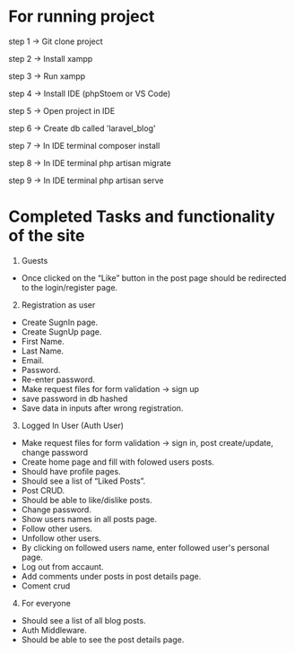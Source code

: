 For running project
===================

step 1 -> Git clone project

step 2 -> Install xampp

step 3 -> Run xampp

step 4 -> Install IDE (phpStoem or VS Code)

step 5 -> Open project in IDE

step 6 -> Create db called 'laravel_blog'

step 7 -> In IDE terminal composer install

step 8 -> In IDE terminal php artisan migrate

step 9 -> In IDE terminal php artisan serve


Completed Tasks and functionality of the site
=============================================

1. Guests
  + Once clicked on the “Like” button in the post page should be redirected to the login/register page.

2. Registration as user
  + Create SugnIn page.
  + Create SugnUp page.  
  + First Name.
  + Last Name.
  + Email.
  + Password.
  + Re-enter password.
  + Make request files for form validation -> sign up
  + save password in db hashed
  + Save data in inputs after wrong registration.

3. Logged In User (Auth User)
  + Make request files for form validation -> sign in, post create/update, change password
  + Create home page and fill with folowed users posts.   
  + Should have profile pages.  
  + Should see a list of “Liked Posts”.
  + Post CRUD.
  + Should be able to like/dislike posts.
  + Change password.
  + Show users names in all posts page.
  + Follow other users.
  + Unfollow other users.  
  + By clicking on followed users name, enter followed user's personal page. 
  + Log out from accaunt.
  + Add comments under posts in post details page.  
  + Coment crud
  
4. For everyone
  + Should see a list of all blog posts.  
  + Auth Middleware.
  + Should be able to see the post details page.
